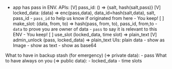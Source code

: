 * app has pass in ENV.
APIs:
	[V] pass_id: () => {salt, hash(salt,pass)}
	[V] locked_data: (data) => enc(pass,data), data_id=hash(salt,data), salt, pass_id
		- `pass_id` to help us know if originated from here
		- You keep!
	[ ] make_slot: (data, from, to) => hash(pass, from, to), pass_id, from,to
		- `data` to prove you are owner of data
		- `pass` to say it is relevant to this ENV
		- You keep!
	[ ] use_slot (locked_data, time slot) => plain_text
	[V] admin_unlock (pass, locked_data) => plain_text
UIs:
	plain data
		- show as Image
		- show as text
		- show as base64

What to have in backup stash (for emergency) (=> private data):
	- pass
What to have always on you (=> public data):
	- locked_data
	- time slots